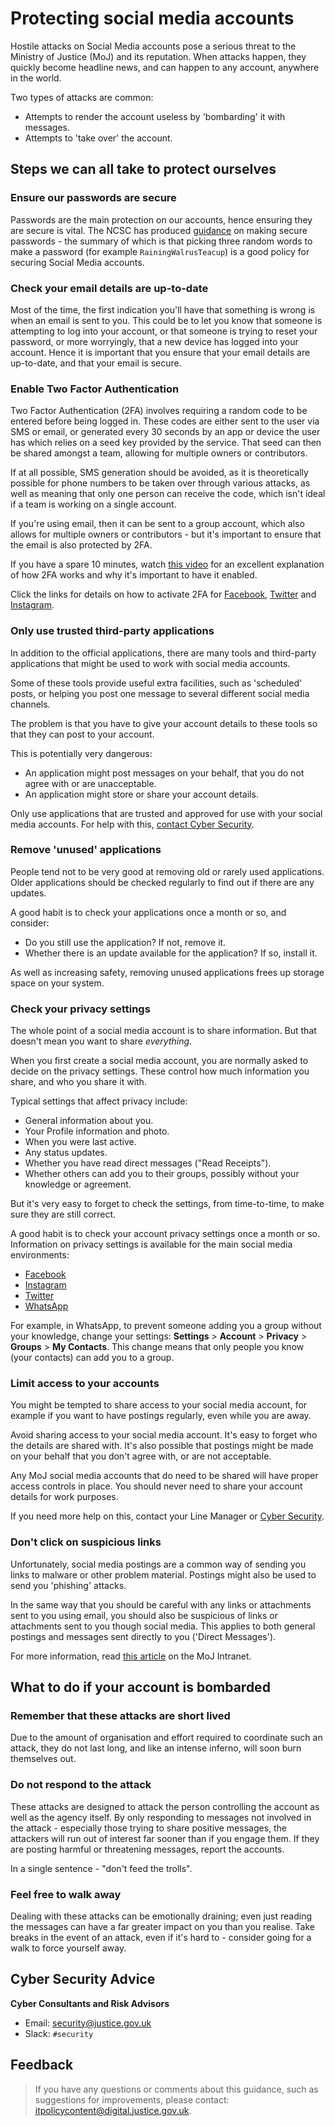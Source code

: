 # Protecting social media accounts

Hostile attacks on Social Media accounts pose a serious threat to the Ministry of Justice \(MoJ\) and its reputation. When attacks happen, they quickly become headline news, and can happen to any account, anywhere in the world.

Two types of attacks are common:

-   Attempts to render the account useless by 'bombarding' it with messages.
-   Attempts to 'take over' the account.

## Steps we can all take to protect ourselves

### Ensure our passwords are secure

Passwords are the main protection on our accounts, hence ensuring they are secure is vital. The NCSC has produced [guidance](https://www.ncsc.gov.uk/blog-post/three-random-words-or-thinkrandom-0) on making secure passwords - the summary of which is that picking three random words to make a password \(for example `RainingWalrusTeacup`\) is a good policy for securing Social Media accounts.

### Check your email details are up-to-date

Most of the time, the first indication you'll have that something is wrong is when an email is sent to you. This could be to let you know that someone is attempting to log into your account, or that someone is trying to reset your password, or more worryingly, that a new device has logged into your account. Hence it is important that you ensure that your email details are up-to-date, and that your email is secure.

### Enable Two Factor Authentication

Two Factor Authentication \(2FA\) involves requiring a random code to be entered before being logged in. These codes are either sent to the user via SMS or email, or generated every 30 seconds by an app or device the user has which relies on a seed key provided by the service. That seed can then be shared amongst a team, allowing for multiple owners or contributors.

If at all possible, SMS generation should be avoided, as it is theoretically possible for phone numbers to be taken over through various attacks, as well as meaning that only one person can receive the code, which isn't ideal if a team is working on a single account.

If you're using email, then it can be sent to a group account, which also allows for multiple owners or contributors - but it's important to ensure that the email is also protected by 2FA.

If you have a spare 10 minutes, watch [this video](https://www.youtube.com/watch?v=hGRii5f_uSc) for an excellent explanation of how 2FA works and why it's important to have it enabled.

Click the links for details on how to activate 2FA for [Facebook](https://www.facebook.com/help/148233965247823), [Twitter](https://help.twitter.com/en/managing-your-account/two-factor-authentication) and [Instagram](https://help.instagram.com/566810106808145).

### Only use trusted third-party applications

In addition to the official applications, there are many tools and third-party applications that might be used to work with social media accounts.

Some of these tools provide useful extra facilities, such as 'scheduled' posts, or helping you post one message to several different social media channels.

The problem is that you have to give your account details to these tools so that they can post to your account.

This is potentially very dangerous:

-   An application might post messages on your behalf, that you do not agree with or are unacceptable.
-   An application might store or share your account details.

Only use applications that are trusted and approved for use with your social media accounts. For help with this, [contact Cyber Security](#cyber-security-advice).

### Remove 'unused' applications

People tend not to be very good at removing old or rarely used applications. Older applications should be checked regularly to find out if there are any updates.

A good habit is to check your applications once a month or so, and consider:

-   Do you still use the application? If not, remove it.
-   Whether there is an update available for the application? If so, install it.

As well as increasing safety, removing unused applications frees up storage space on your system.

### Check your privacy settings

The whole point of a social media account is to share information. But that doesn't mean you want to share *everything*.

When you first create a social media account, you are normally asked to decide on the privacy settings. These control how much information you share, and who you share it with.

Typical settings that affect privacy include:

-   General information about you.
-   Your Profile information and photo.
-   When you were last active.
-   Any status updates.
-   Whether you have read direct messages \("Read Receipts"\).
-   Whether others can add you to their groups, possibly without your knowledge or agreement.

But it's very easy to forget to check the settings, from time-to-time, to make sure they are still correct.

A good habit is to check your account privacy settings once a month or so. Information on privacy settings is available for the main social media environments:

-   [Facebook](https://www.facebook.com/help/1297502253597210)
-   [Instagram](https://help.instagram.com/196883487377501/?hel-)
-   [Twitter](https://help.twitter.com/en/safety-and-security/how-to-make-twitter-private-and-public)
-   [WhatsApp](https://faq.whatsapp.com/general/security-and-privacy/how-to-change-your-privacy-settings/?lang=en)

For example, in WhatsApp, to prevent someone adding you a group without your knowledge, change your settings: **Settings** &gt; **Account** &gt; **Privacy** &gt; **Groups** &gt; **My Contacts**. This change means that only people you know \(your contacts\) can add you to a group.

### Limit access to your accounts

You might be tempted to share access to your social media account, for example if you want to have postings regularly, even while you are away.

Avoid sharing access to your social media account. It's easy to forget who the details are shared with. It's also possible that postings might be made on your behalf that you don't agree with, or are not acceptable.

Any MoJ social media accounts that do need to be shared will have proper access controls in place. You should never need to share your account details for work purposes.

If you need more help on this, contact your Line Manager or [Cyber Security](#cyber-security-advice).

### Don't click on suspicious links

Unfortunately, social media postings are a common way of sending you links to malware or other problem material. Postings might also be used to send you 'phishing' attacks.

In the same way that you should be careful with any links or attachments sent to you using email, you should also be suspicious of links or attachments sent to you though social media. This applies to both general postings and messages sent directly to you \('Direct Messages'\).

For more information, read [this article](https://intranet.justice.gov.uk/news/dont-be-caught-out-by-fraudsters/) on the MoJ Intranet.

## What to do if your account is bombarded

### Remember that these attacks are short lived

Due to the amount of organisation and effort required to coordinate such an attack, they do not last long, and like an intense inferno, will soon burn themselves out.

### Do not respond to the attack

These attacks are designed to attack the person controlling the account as well as the agency itself. By only responding to messages not involved in the attack - especially those trying to share positive messages, the attackers will run out of interest far sooner than if you engage them. If they are posting harmful or threatening messages, report the accounts.

In a single sentence - "don't feed the trolls".

### Feel free to walk away

Dealing with these attacks can be emotionally draining; even just reading the messages can have a far greater impact on you than you realise. Take breaks in the event of an attack, even if it's hard to - consider going for a walk to force yourself away.

## Cyber Security Advice

**Cyber Consultants and Risk Advisors**

-   Email: [security@justice.gov.uk](mailto:security@justice.gov.uk)
-   Slack: `#security`

## Feedback

> If you have any questions or comments about this guidance, such as suggestions for improvements, please contact: [itpolicycontent@digital.justice.gov.uk](mailto:itpolicycontent@digital.justice.gov.uk).

